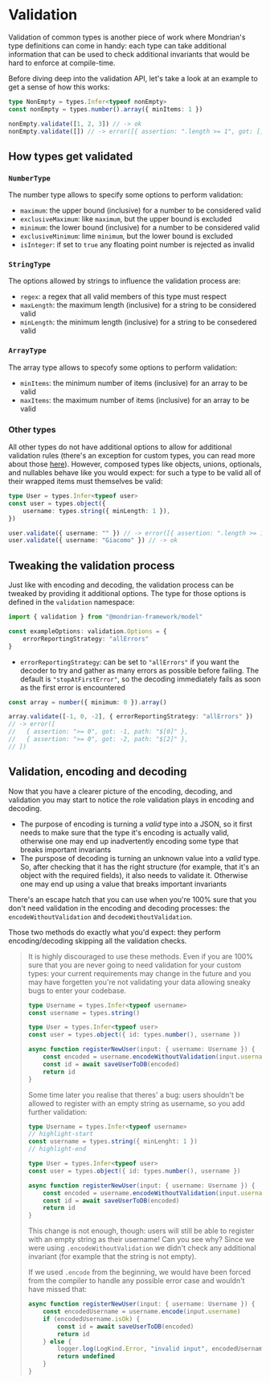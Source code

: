 # Validation

Validation of common types is another piece of work where Mondrian's type
definitions can come in handy: each type can take additional information that
can be used to check additional invariants that would be hard to enforce at
compile-time.

Before diving deep into the validation API, let's take a look at an example to
get a sense of how this works:

```ts showLineNumbers
type NonEmpty = types.Infer<typeof nonEmpty>
const nonEmpty = types.number().array({ minItems: 1 })

nonEmpty.validate([1, 2, 3]) // -> ok
nonEmpty.validate([]) // -> error([{ assertion: ".length >= 1", got: [], path: "$" }])
```

## How types get validated

### `NumberType`

The number type allows to specify some options to perform validation:

- `maximum`: the upper bound (inclusive) for a number to be considered valid
- `exclusiveMaximum`: like `maximum`, but the upper bound is excluded
- `minimum`: the lower bound (inclusive) for a number to be considered valid
- `exclusiveMinimum`: lime `minimum`, but the lower bound is excluded
- `isInteger`: if set to `true` any floating point number is rejected as invalid

### `StringType`

The options allowed by strings to influence the validation process are:

- `regex`: a regex that all valid members of this type must respect
- `maxLength`: the maximum length (inclusive) for a string to be considered valid
- `minLength`: the minimum length (inclusive) for a string to be consedered valid

### `ArrayType`

The array type allows to specofy some options to perform validation:

- `minItems`: the minimum number of items (inclusive) for an array to be valid
- `maxItems`: the maximum number of items (inclusive) for an array to be valid

### Other types

All other types do not have additional options to allow for additional validation
rules (there's an exception for custom types, you can read more about those
[here](./07-custom-types.md)). However, composed types like objects, unions,
optionals, and nullables behave like you would expect: for such a type to be valid
all of their wrapped items must themselves be valid:

```ts showLineNumbers
type User = types.Infer<typeof user>
const user = types.object({
    username: types.string({ minLength: 1 }),
})

user.validate({ username: "" }) // -> error([{ assertion: ".length >= 1", got: "", path: "$.username" }])
user.validate({ username: "Giacomo" }) // -> ok
```

## Tweaking the validation process

Just like with encoding and decoding, the validation process can be tweaked by
providing it additional options. The type for those options is defined in the
`validation` namespace:

```ts showLineNumbers
import { validation } from "@mondrian-framework/model"

const exampleOptions: validation.Options = {
    errorReportingStrategy: "allErrors"
}
```

- `errorReportingStrategy`: can be set to `"allErrors"` if you want the decoder
  to try and gather as many errors as possible before failing.
  The default is `"stopAtFirstError"`, so the decoding immediately fails as soon
  as the first error is encountered

```ts showLineNumbers
const array = number({ minimum: 0 }).array()

array.validate([-1, 0, -2], { errorReportingStrategy: "allErrors" })
// -> error([
//   { assertion: ">= 0", got: -1, path: "$[0]" },
//   { assertion: ">= 0", got: -2, path: "$[2]" },
// ])
```

## Validation, encoding and decoding

Now that you have a clearer picture of the encoding, decoding, and validation
you may start to notice the role validation plays in encoding and decoding.

- The purpose of encoding is turning a _valid_ type into a JSON, so it first needs
  to make sure that the type it's encoding is actually valid, otherwise one may
  end up inadvertently encoding some type that breaks important invariants
- The purspose of decoding is turning an unknown value into a _valid_ type. So,
  after checking that it has the right structure (for example, that it's an
  object with the required fields), it also needs to validate it.
  Otherwise one may end up using a value that breaks important invariants

There's an escape hatch that you can use when you're 100% sure that you don't
need validation in the encoding and decoding processes: the
`encodeWithoutValidation` and `decodeWithoutValidation`.

Those two methods do exactly what you'd expect: they perform encoding/decoding
skipping all the validation checks.

> It is highly discouraged to use these methods. Even if you are 100% sure that
> you are never going to need validation for your custom types: your current
> requirements may change in the future and you may have forgetten you're not
> validating your data allowing sneaky bugs to enter your codebase.
>
> ```ts showLineNumbers
> type Username = types.Infer<typeof username>
> const username = types.string()
>
> type User = types.Infer<typeof user>
> const user = types.object({ id: types.number(), username })
> 
> async function registerNewUser(input: { username: Username }) { 
>     const encoded = username.encodeWithoutValidation(input.username) // <- this is super unsafe
>     const id = await saveUserToDB(encoded)
>     return id
> }
> ```
>
> Some time later you realise that theres' a bug: users shouldn't be allowed to
> register with an empty string as username, so you add further validation:
>
> ```ts showLineNumbers
> type Username = types.Infer<typeof username>
> // highlight-start
> const username = types.string({ minLenght: 1 })
> // highlight-end
>
> type User = types.Infer<typeof user>
> const user = types.object({ id: types.number(), username })
> 
> async function registerNewUser(input: { username: Username }) { 
>     const encoded = username.encodeWithoutValidation(input.username)
>     const id = await saveUserToDB(encoded)
>     return id
> }
> ```
>
> This change is not enough, though: users will still be able to register with
> an empty string as their username! Can you see why? Since we were using
> `.encodeWithoutValidation` we didn't check any additional invariant (for
> example that the string is not empty).
>
> If we used `.encode` from the beginning, we would have been forced from the
> compiler to handle any possible error case and wouldn't have missed that:
>
> ```ts showLineNumbers
> async function registerNewUser(input: { username: Username }) { 
>     const encodedUsername = username.encode(input.username)
>     if (encodedUsername.isOk) {
>         const id = await saveUserToDB(encoded)
>         return id
>     } else {
>         logger.log(LogKind.Error, "invalid input", encodedUsername.error)
>         return undefined
>     }
> }
> ```
